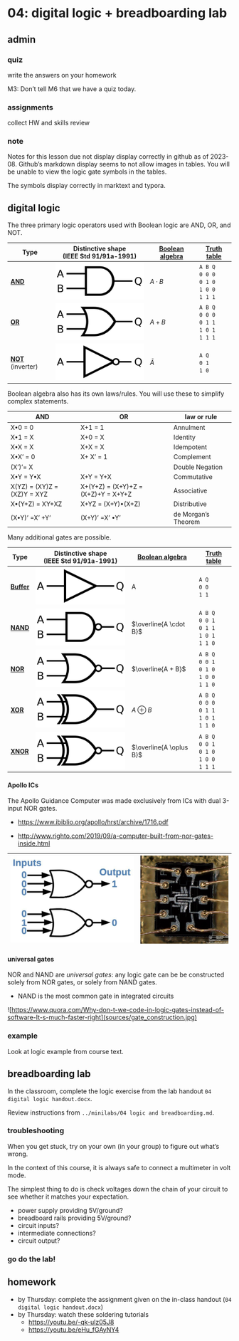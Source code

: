 # 04: digital logic + breadboarding lab



## admin

### quiz

write the answers on your homework

[1]: # (The two possible values in Boolean logic can be described in multiple ways. List two ways.)

[2]: # (What are the three primary operators used in Boolean logic?)





M3: Don’t tell M6 that we have a quiz today. 



### assignments

collect HW and skills review



### note

Notes for this lesson due not display display correctly in github as of 2023-08. Github’s markdown display seems to not allow images in tables. You will be unable to view the logic gate symbols in the tables. 

The symbols display correctly in marktext and typora. 



## digital logic

The three primary logic operators used with Boolean logic are AND, OR, and NOT. 

| Type                                                         | Distinctive shape <br />(IEEE Std 91/91a-1991)               | [Boolean algebra](https://en.wikipedia.org/wiki/Boolean_algebra) | [Truth table](https://en.wikipedia.org/wiki/Truth_table)    |
| ------------------------------------------------------------ | ------------------------------------------------------------ | ------------------------------------------------------------ | ----------------------------------------------------------- |
| **[AND](https://en.wikipedia.org/wiki/AND_gate)**            | ![AND](sources/AND.svg)                                      | $A \cdot B$                                                  | `A B Q`<br />`0 0 0`<br />`0 1 0`<br />`1 0 0`<br />`1 1 1` |
| **[OR](https://en.wikipedia.org/wiki/OR_gate)**              | ![OR](sources/OR.svg) | $A+B$                                                        | `A B Q`<br />`0 0 0`<br />`0 1 1`<br />`1 0 1`<br />`1 1 1` |
| **[NOT](https://en.wikipedia.org/wiki/NOT_gate)** (inverter) | ![NOT](sources/NOT.svg)| $\bar{A}$                                                    | `A Q`<br />`0 1`<br />`1 0`                                 |



Boolean algebra also has its own laws/rules. You will use these to simplify complex statements. 

| AND                             | OR                                   | law or rule          |
| ------------------------------- | ------------------------------------ | -------------------- |
| X•0  = 0                        | X+1  = 1                             | Annulment            |
| X•1  = X                        | X+0  = X                             | Identity             |
| X•X  = X                        | X+X  = X                             | Idempotent           |
| X•X’ =  0                       | X+ X’ =  1                           | Complement           |
| (X’)’=  X                       |                                      | Double  Negation     |
| X•Y  = Y•X                      | X+Y  = Y+X                           | Commutative          |
| X(YZ)  = (XY)Z =   (XZ)Y  = XYZ | X+(Y+Z)  = (X+Y)+Z = (X+Z)+Y = X+Y+Z | Associative          |
| X•(Y+Z)  = XY+XZ                | X+YZ  = (X+Y)•(X+Z)                  | Distributive         |
| (X•Y)’ =X’ +Y’                  | (X+Y)’ =X’ •Y’                       | de  Morgan’s Theorem |



Many additional gates are possible. 

| Type                                                    | Distinctive shape <br />(IEEE Std 91/91a-1991)               | [Boolean algebra](https://en.wikipedia.org/wiki/Boolean_algebra) | [Truth table](https://en.wikipedia.org/wiki/Truth_table)    |
| ------------------------------------------------------- | ------------------------------------------------------------ | ------------------------------------------------------------ | ----------------------------------------------------------- |
| **[Buffer](https://en.wikipedia.org/wiki/Buffer_gate)** | ![Buffer](./sources/Buffer.svg)| A                                                            | `A Q`<br />`0 0`<br />`1 1`                                 |
| **[NAND](https://en.wikipedia.org/wiki/NAND_gate)**     | ![NAND](sources/NAND.svg) | $\overline{A \cdot B}$                                       | `A B Q`<br />`0 0 1`<br />`0 1 1`<br />`1 0 1`<br />`1 1 0` |
| **[NOR](https://en.wikipedia.org/wiki/NOR_gate)**       | ![NOR](sources/NOR.svg) | $\overline{A + B}$                                           | `A B Q`<br />`0 0 1`<br />`0 1 0`<br />`1 0 0`<br />`1 1 0` |
| **[XOR](https://en.wikipedia.org/wiki/XOR_gate)**       | ![XOR](sources/XOR.svg)| $A \oplus B$                                                 | `A B Q`<br />`0 0 0`<br />`0 1 1`<br />`1 0 1`<br />`1 1 0` |
| **[XNOR](https://en.wikipedia.org/wiki/XNOR_gate)**     | ![XNOR](sources/XNOR.svg) | $\overline{A \oplus B}$                                      | `A B Q`<br />`0 0 1`<br />`0 1 0`<br />`1 0 0`<br />`1 1 1` |



#### Apollo ICs

The Apollo Guidance Computer was made exclusively from ICs with dual 3-input NOR gates. 

- https://www.ibiblio.org/apollo/hrst/archive/1716.pdf 

- http://www.righto.com/2019/09/a-computer-built-from-nor-gates-inside.html

| <img src="sources/triple_nor.jpg" alt="http://www.righto.com/2019/09/a-computer-built-from-nor-gates-inside.html" style="zoom:60%;" /> | <img src="sources/nor-die.jpg" alt="http://www.righto.com/2019/09/a-computer-built-from-nor-gates-inside.html" style="zoom:40%;"/> |
| ------------------------------------------------------------ | ------------------------------------------------------------ |



#### universal gates

NOR and NAND are *universal gates*: any logic gate can be be constructed solely from NOR gates, or solely from NAND gates. 

- NAND is the most common gate in integrated circuits

![https://www.quora.com/Why-don-t-we-code-in-logic-gates-instead-of-software-It-s-much-faster-right](sources/gate_construction.jpg)



### example

Look at logic example from course text. 



## breadboarding lab

In the classroom, complete the logic exercise from the lab handout  `04 digital logic handout.docx`.



Review instructions from `../minilabs/04 logic and breadboarding.md`. 



### troubleshooting

When you get stuck, try on your own (in your group) to figure out what’s wrong. 

In the context of this course, it is always safe to connect a multimeter in volt mode. 



The simplest thing to do is check voltages down the chain of your circuit to see whether it matches your expectation. 

- power supply providing 5V/ground?
- breadboard rails providing 5V/ground? 
- circuit inputs?
- intermediate connections?
- circuit output?



### go do the lab!



## homework

- by Thursday: complete the assignment given on the in-class handout (`04 digital logic handout.docx`)
- by Thursday: watch these soldering tutorials
  - https://youtu.be/-qk-ulz05J8
  - https://youtu.be/eHu_fGAyNY4






